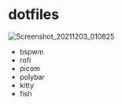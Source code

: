 # dotfiles

![Screenshot_20211203_010825](https://user-images.githubusercontent.com/62078665/144543903-9f7852be-7a4d-4d73-b107-b9a24b2ceccd.png)

- bspwm
- rofi
- picom
- polybar
- kitty
- fish
